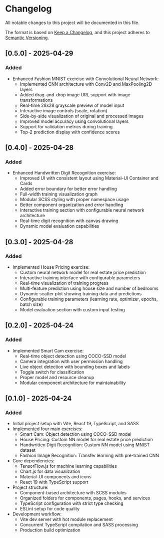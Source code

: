 # Changelog

All notable changes to this project will be documented in this file.

The format is based on [Keep a Changelog](https://keepachangelog.com/en/1.0.0/),
and this project adheres to [Semantic Versioning](https://semver.org/spec/v2.0.0.html).

## [0.5.0] - 2025-04-29

### Added
- Enhanced Fashion MNIST exercise with Convolutional Neural Network:
  - Implemented CNN architecture with Conv2D and MaxPooling2D layers
  - Added drag-and-drop image URL support with image transformations
  - Real-time 28x28 grayscale preview of model input
  - Interactive image controls (scale, rotation)
  - Side-by-side visualization of original and processed images
  - Improved model accuracy using convolutional layers
  - Support for validation metrics during training
  - Top-2 prediction display with confidence scores

## [0.4.0] - 2025-04-28

### Added
- Enhanced Handwritten Digit Recognition exercise:
  - Improved UI with consistent layout using Material-UI Container and Cards
  - Added error boundary for better error handling
  - Full-width training visualization graph
  - Modular SCSS styling with proper namespace usage
  - Better component organization and error handling
  - Interactive training section with configurable neural network architecture
  - Real-time digit recognition with canvas drawing
  - Dynamic model evaluation capabilities

## [0.3.0] - 2025-04-28

### Added
- Implemented House Pricing exercise:
  - Custom neural network model for real estate price prediction
  - Interactive training interface with configurable parameters
  - Real-time visualization of training progress
  - Multi-feature prediction using house size and number of bedrooms
  - Dynamic scatter plot showing training data and predictions
  - Configurable training parameters (learning rate, optimizer, epochs, batch size)
  - Model evaluation section with custom input testing

## [0.2.0] - 2025-04-24

### Added
- Implemented Smart Cam exercise:
  - Real-time object detection using COCO-SSD model
  - Camera integration with user permission handling
  - Live object detection with bounding boxes and labels
  - Toggle switch for classification
  - Proper model and resource cleanup
  - Modular component architecture for maintainability

## [0.1.0] - 2025-04-24

### Added
- Initial project setup with Vite, React 19, TypeScript, and SASS
- Implemented four main exercises:
  - Smart Cam: Object detection using COCO-SSD model
  - House Pricing: Custom NN model for real estate price prediction
  - Handwritten Digit Recognition: Custom NN model using MNIST dataset
  - Fashion Image Recognition: Transfer learning with pre-trained CNN
- Core dependencies:
  - TensorFlow.js for machine learning capabilities
  - Chart.js for data visualization
  - Material-UI components and icons
  - React 19 with TypeScript support
- Project structure:
  - Component-based architecture with SCSS modules
  - Organized folders for components, pages, hooks, and services
  - TypeScript configuration with strict type checking
  - ESLint setup for code quality
- Development workflow:
  - Vite dev server with hot module replacement
  - Concurrent TypeScript compilation and SASS processing
  - Production build optimization